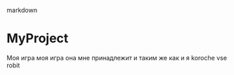 markdown
   # MyProject
Моя игра моя игра она мне принадлежит и таким же как и я 
koroche vse robit
